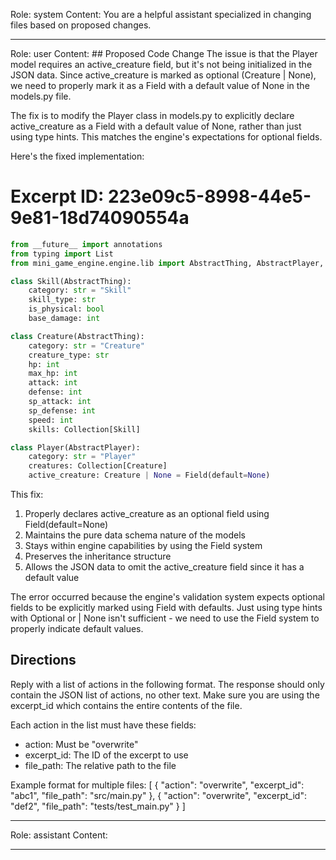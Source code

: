 Role: system
Content: You are a helpful assistant specialized in changing files based on proposed changes.
__________________
Role: user
Content: ## Proposed Code Change
The issue is that the Player model requires an active_creature field, but it's not being initialized in the JSON data. Since active_creature is marked as optional (Creature | None), we need to properly mark it as a Field with a default value of None in the models.py file.

The fix is to modify the Player class in models.py to explicitly declare active_creature as a Field with a default value of None, rather than just using type hints. This matches the engine's expectations for optional fields.

Here's the fixed implementation:

# Excerpt ID: 223e09c5-8998-44e5-9e81-18d74090554a
```python main_game/models.py
from __future__ import annotations
from typing import List
from mini_game_engine.engine.lib import AbstractThing, AbstractPlayer, Collection, Field

class Skill(AbstractThing):
    category: str = "Skill"
    skill_type: str  
    is_physical: bool
    base_damage: int

class Creature(AbstractThing):
    category: str = "Creature"
    creature_type: str
    hp: int 
    max_hp: int
    attack: int
    defense: int
    sp_attack: int
    sp_defense: int
    speed: int
    skills: Collection[Skill]

class Player(AbstractPlayer):
    category: str = "Player"
    creatures: Collection[Creature]
    active_creature: Creature | None = Field(default=None)
```

This fix:
1. Properly declares active_creature as an optional field using Field(default=None)
2. Maintains the pure data schema nature of the models
3. Stays within engine capabilities by using the Field system
4. Preserves the inheritance structure
5. Allows the JSON data to omit the active_creature field since it has a default value

The error occurred because the engine's validation system expects optional fields to be explicitly marked using Field with defaults. Just using type hints with Optional or | None isn't sufficient - we need to use the Field system to properly indicate default values.

## Directions
Reply with a list of actions in the following format. The response should only contain the JSON list of actions, no other text.
Make sure you are using the excerpt_id which contains the entire contents of the file.

Each action in the list must have these fields:
- action: Must be "overwrite"
- excerpt_id: The ID of the excerpt to use
- file_path: The relative path to the file

Example format for multiple files:
[
    {
        "action": "overwrite",
        "excerpt_id": "abc1",
        "file_path": "src/main.py"
    },
    {
        "action": "overwrite",
        "excerpt_id": "def2",
        "file_path": "tests/test_main.py"
    }
]
__________________
Role: assistant
Content: 
__________________
